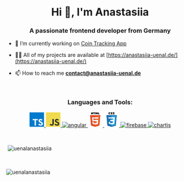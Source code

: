 <h1 align="center">Hi 👋, I'm Anastasiia</h1>
<h3 align="center">A passionate frontend developer from Germany</h3>

- 🔭 I’m currently working on [Coin Tracking App](https://github.com/UenalAnastasiia/C-Track)

- 👨‍💻 All of my projects are available at [https://anastasiia-uenal.de/](https://anastasiia-uenal.de/)

- 📫 How to reach me **contact@anastasiia-uenal.de**


<br>
<h3 align="center">Languages and Tools:</h3>
<p align="center"> 
  <a href="https://www.typescriptlang.org/" target="_blank" rel="noreferrer"> <img src="https://raw.githubusercontent.com/devicons/devicon/master/icons/typescript/typescript-original.svg" alt="typescript" width="40" height="40"/> </a> 
  <a href="https://developer.mozilla.org/en-US/docs/Web/JavaScript" target="_blank" rel="noreferrer"> <img src="https://raw.githubusercontent.com/devicons/devicon/master/icons/javascript/javascript-original.svg" alt="javascript" width="40" height="40"/> </a>
  <a href="https://angular.io" target="_blank" rel="noreferrer"> <img src="https://angular.io/assets/images/logos/angular/angular.svg" alt="angular" width="40" height="40"/> </a> 
    <a href="https://www.w3.org/html/" target="_blank" rel="noreferrer"> <img src="https://raw.githubusercontent.com/devicons/devicon/master/icons/html5/html5-original-wordmark.svg" alt="html5" width="40" height="40"/> </a> 
  <a href="https://www.w3schools.com/css/" target="_blank" rel="noreferrer"> <img src="https://raw.githubusercontent.com/devicons/devicon/master/icons/css3/css3-original-wordmark.svg" alt="css3" width="40" height="40"/> </a> 
  <a href="https://firebase.google.com/" target="_blank" rel="noreferrer"> <img src="https://www.vectorlogo.zone/logos/firebase/firebase-icon.svg" alt="firebase" width="40" height="40"/> </a> 
  <a href="https://www.chartjs.org" target="_blank" rel="noreferrer"> <img src="https://www.chartjs.org/media/logo-title.svg" alt="chartjs" width="40" height="40"/> </a>
</p>

  <br>
<p>&nbsp;<img align="center" src="https://github-readme-stats.vercel.app/api?username=uenalanastasiia&show_icons=true&locale=en&theme=buefy" alt="uenalanastasiia" /></p>

<br>
<p><img align="center" src="https://github-readme-stats.vercel.app/api/top-langs?username=uenalanastasiia&show_icons=true&locale=en&layout=compact&theme=buefy" alt="uenalanastasiia" /></p>
